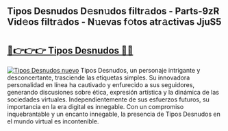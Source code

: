 ## Tipos Desnudos D𝚎sn𝚞dos filtr𝚊dos - Parts-9zR Vid𝚎os filtr𝚊dos - N𝚞evas f𝚘tos atr𝚊ctivas JjuS5

# <h2><a href="http://mb8l5nx.tromn.icu/?c=Tipos+Desnudos">🔗👉👉👉 Tipos Desnudos 🔗🔗</a></h2>

[![Tipos Desnudos nuevo](https://i.imgur.com/pEAQMta.gif)](http://mb8l5nx.tromn.icu/?c=Tipos+Desnudos)
Tipos Desnudos, un personaje intrigante y desconcertante, trasciende las etiquetas simples. Su innovadora personalidad en línea ha cautivado y enfurecido a sus seguidores, generando discusiones sobre ética, expresión artística y la dinámica de las sociedades virtuales. Independientemente de sus esfuerzos futuros, su importancia en la era digital es innegable. Con un compromiso inquebrantable y un encanto innegable, la presencia de Tipos Desnudos en el mundo virtual es incontenible.
